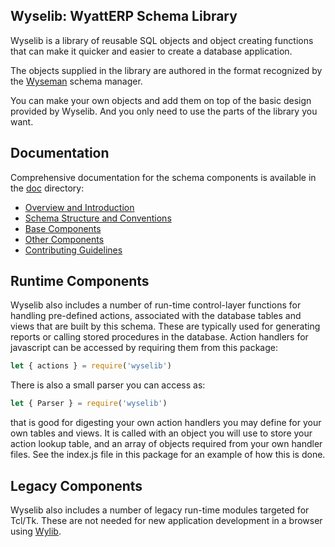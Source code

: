 ## Wyselib: WyattERP Schema Library

Wyselib is a library of reusable SQL objects and object creating functions that 
can make it quicker and easier to create a database application.

The objects supplied in the library are authored in the format recognized by 
the [Wyseman](http://github.com/gotchoices/wyseman) schema manager.

You can make your own objects and add them on top of the basic design provided 
by Wyselib.  And you only need to use the parts of the library you want.

## Documentation

Comprehensive documentation for the schema components is available in the [doc](doc/) directory:

- [Overview and Introduction](doc/README.md)
- [Schema Structure and Conventions](doc/schema-structure.md)
- [Base Components](doc/base-components.md)
- [Other Components](doc/other-components.md)
- [Contributing Guidelines](doc/contributing.md)

## Runtime Components

Wyselib also includes a number of run-time control-layer functions for handling
pre-defined actions, associated with the database tables and views that are 
built by this schema.  These are typically used for generating reports or 
calling stored procedures in the database.  Action handlers for javascript can 
be accessed by requiring them from this package:

```javascript
let { actions } = require('wyselib')
```

There is also a small parser you can access as:

```javascript
let { Parser } = require('wyselib')
```

that is good for digesting your own action handlers you may define for your
own tables and views.  It is called with an object you will use to store
your action lookup table, and an array of objects required from your own
handler files.  See the index.js file in this package for an example of how
this is done.

## Legacy Components

Wyselib also includes a number of legacy run-time modules targeted for Tcl/Tk.
These are not needed for new application development in a browser using 
[Wylib](http://github.com/gotchoices/wylib).
